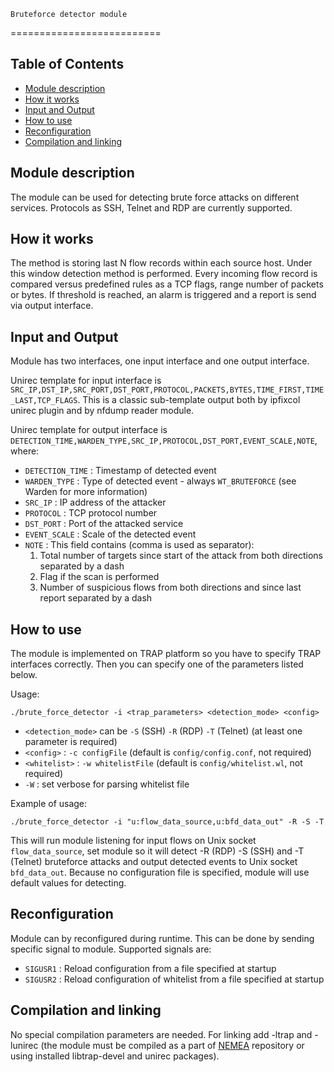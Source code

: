     Bruteforce detector module
==========================


Table of Contents
-----------------

* [Module description](#module-description)
* [How it works](#how-it-works)
* [Input and Output](#input-and-output)
* [How to use](#how-to-use)
* [Reconfiguration](#reconfiguration)
* [Compilation and linking](#compilation-and-linking)


Module description
------------------

The module can be used for detecting brute force attacks on different services.
Protocols as SSH, Telnet and RDP are currently supported. 


How it works
------------

The method is storing last N flow records within each source host. Under
this window detection method is performed. Every incoming flow record is
compared versus predefined rules as a TCP flags, range number of packets
or bytes. If threshold is reached, an alarm is triggered and a report is 
send via output interface.


Input and Output
----------------

Module has two interfaces, one input interface and one output interface.

Unirec template for input interface is `SRC_IP,DST_IP,SRC_PORT,DST_PORT,PROTOCOL,PACKETS,BYTES,TIME_FIRST,TIME_LAST,TCP_FLAGS`.
This is a classic sub-template output both by ipfixcol unirec plugin and by nfdump reader module.

Unirec template for output interface is `DETECTION_TIME,WARDEN_TYPE,SRC_IP,PROTOCOL,DST_PORT,EVENT_SCALE,NOTE`, where:

* `DETECTION_TIME` : Timestamp of detected event
* `WARDEN_TYPE` : Type of detected event - always `WT_BRUTEFORCE` (see Warden for more information)
* `SRC_IP` : IP address of the attacker
* `PROTOCOL` : TCP protocol number
* `DST_PORT` : Port of the attacked service
* `EVENT_SCALE` : Scale of the detected event
* `NOTE` : This field contains (comma is used as separator):
  1. Total number of targets since start of the attack from both 
directions separated by a dash  
  2. Flag if the scan is performed
  3. Number of suspicious flows from both directions and since 
last report separated by a dash 


How to use
----------

The module is implemented on TRAP platform so you have to specify TRAP interfaces correctly. Then you can specify one of the parameters listed below.

Usage:

```
./brute_force_detector -i <trap_parameters> <detection_mode> <config>
```
     
* `<detection_mode>` can be `-S` (SSH) `-R` (RDP) `-T` (Telnet) (at least one parameter is required)
* `<config>` : `-c configFile` (default is `config/config.conf`, not required)
* `<whitelist>` : `-w whitelistFile` (default is `config/whitelist.wl`, not required)
* `-W` : set verbose for parsing whitelist file

Example of usage:

```
./brute_force_detector -i "u:flow_data_source,u:bfd_data_out" -R -S -T
```

This will run module listening for input flows on Unix socket `flow_data_source`, set module so
it will detect -R (RDP) -S (SSH) and -T (Telnet) bruteforce attacks and output detected events
to Unix socket `bfd_data_out`. Because no configuration file is specified, module will use
default values for detecting.


Reconfiguration
---------------

Module can by reconfigured during runtime. This can be done by sending specific signal to module.
Supported signals are:

* `SIGUSR1` : Reload configuration from a file specified at startup
* `SIGUSR2` : Reload configuration of whitelist from a file specified at startup

 
Compilation and linking
-----------------------

No special compilation parameters are needed. For linking add -ltrap and -lunirec
(the module must be compiled as a part of [NEMEA](https://github.com/CESNET/Nemea) repository or using installed libtrap-devel and unirec packages).


